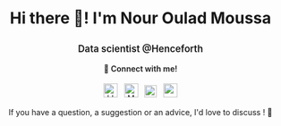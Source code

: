 <link rel="stylesheet" href="https://use.fontawesome.com/releases/v5.14.0/css/all.css" integrity="sha384-HzLeBuhoNPvSl5KYnjx0BT+WB0QEEqLprO+NBkkk5gbc67FTaL7XIGa2w1L0Xbgc" crossorigin="anonymous">

# <p align="center">Hi there 👋! I'm Nour Oulad Moussa</p>

<p align="center" style="font-weight: 600;font-size: 1.2em;">Data scientist @Henceforth </p>

<p align="center" style="font-weight: 600;"> 🔗 Connect with me!</p>

<p align="center" style="align-items: center;">
<a href="https://www.linkedin.com/in/nour-oulad-moussa-678882190/"><img src="https://upload.wikimedia.org/wikipedia/commons/thumb/c/ca/LinkedIn_logo_initials.png/640px-LinkedIn_logo_initials.png" alt="LINKEDIN" height="25" style=" margin:4px"></a>
<a href="https://medium.com/@nour.oulad.moussa"><img src="https://miro.medium.com/v2/resize:fit:1400/1*psYl0y9DUzZWtHzFJLIvTw.png" alt="MEDIUM" height="25" style=" margin:4px"></a>
<a href="mailto:nourom.professional@gmail.com"><img src="https://upload.wikimedia.org/wikipedia/commons/thumb/7/7e/Gmail_icon_%282020%29.svg/2560px-Gmail_icon_%282020%29.svg.png" alt="MEDIUM" height="22" style=" margin:4px"></a>
<a href="https://www.nourom.me"><img src="https://cdn-icons-png.freepik.com/512/3694/3694415.png?ga=GA1.1.934882413.1723645299" height="25" style="margin:4px"></a>
</p>

<p align="center">If you have a question, a suggestion or an advice, I'd love to discuss ! 💬</p>
